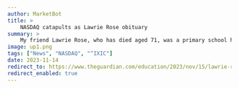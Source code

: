 ```yaml
---
author: MarketBot
title: >
    NASDAQ catapults as Lawrie Rose obituary
summary: >
    My friend Lawrie Rose, who has died aged 71, was a primary school headteacher in Kent.
image: up1.png
tags: ["News", "NASDAQ", "^IXIC"]
date: 2023-11-14
redirect_to: https://www.theguardian.com/education/2023/nov/15/lawrie-rose-obituary
redirect_enabled: true
---
```

